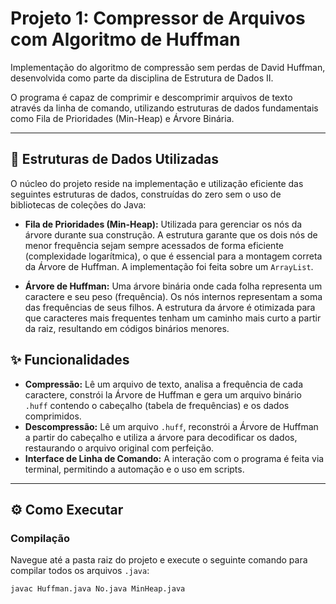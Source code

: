 # Projeto 1: Compressor de Arquivos com Algoritmo de Huffman

Implementação do algoritmo de compressão sem perdas de David Huffman, desenvolvida como parte da disciplina de Estrutura de Dados II. 

O programa é capaz de comprimir e descomprimir arquivos de texto através da linha de comando, utilizando estruturas de dados fundamentais como Fila de Prioridades (Min-Heap) e Árvore Binária.

---

## 🚀 Estruturas de Dados Utilizadas

O núcleo do projeto reside na implementação e utilização eficiente das seguintes estruturas de dados, construídas do zero sem o uso de bibliotecas de coleções do Java:

* **Fila de Prioridades (Min-Heap):** Utilizada para gerenciar os nós da árvore durante sua construção. A estrutura garante que os dois nós de menor frequência sejam sempre acessados de forma eficiente (complexidade logarítmica), o que é essencial para a montagem correta da Árvore de Huffman. A implementação foi feita sobre um `ArrayList`.

* **Árvore de Huffman:** Uma árvore binária onde cada folha representa um caractere e seu peso (frequência). Os nós internos representam a soma das frequências de seus filhos. A estrutura da árvore é otimizada para que caracteres mais frequentes tenham um caminho mais curto a partir da raiz, resultando em códigos binários menores. 

## ✨ Funcionalidades

* **Compressão:** Lê um arquivo de texto, analisa a frequência de cada caractere, constrói la Árvore de Huffman e gera um arquivo binário `.huff` contendo o cabeçalho (tabela de frequências) e os dados comprimidos. 
* **Descompressão:** Lê um arquivo `.huff`, reconstrói a Árvore de Huffman a partir do cabeçalho e utiliza a árvore para decodificar os dados, restaurando o arquivo original com perfeição.
* **Interface de Linha de Comando:** A interação com o programa é feita via terminal, permitindo a automação e o uso em scripts. 

---

## ⚙️ Como Executar

### Compilação

Navegue até a pasta raiz do projeto e execute o seguinte comando para compilar todos os arquivos `.java`:

```bash
javac Huffman.java No.java MinHeap.java
